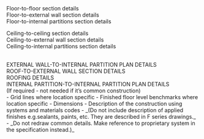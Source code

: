 <span class="transform-to-uppercase">
Floor-to-floor section details<br>
Floor-to-external wall section details<br>
Floor-to-internal partitions section details
</span>

<br>

<span class="transform-to-uppercase">Ceiling-to-ceiling section details<br>
Ceiling-to-external wall section details<br>
Ceiling-to-internal partitions section details</span>

<br>

<span>
EXTERNAL WALL-TO-INTERNAL PARTITION PLAN DETAILS<br>
ROOF-TO-EXTERNAL WALL SECTION DETAILS<br>
ROOFING DETAILS<br>
INTERNAL PARTITION-TO-INTERNAL PARTITION PLAN DETAILS<br>
(If required - not needed if it’s common construction)
</span>

<br>

<div markdown="1">
- Grid lines where location specific
- Finished floor level benchmarks where location specific
- Dimensions
- Description of the construction using systems and materials codes
    - _(Do not include description of applied finishes e.g.sealants, paints, etc. They are described in F series drawings._
    - _Do not redraw common details. Make reference to proprietary system in the specification instead.)_
</div>